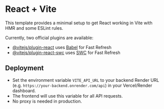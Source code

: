 # React + Vite

This template provides a minimal setup to get React working in Vite with HMR and some ESLint rules.

Currently, two official plugins are available:

- [@vitejs/plugin-react](https://github.com/vitejs/vite-plugin-react/blob/main/packages/plugin-react/README.md) uses [Babel](https://babeljs.io/) for Fast Refresh
- [@vitejs/plugin-react-swc](https://github.com/vitejs/vite-plugin-react-swc) uses [SWC](https://swc.rs/) for Fast Refresh

## Deployment

- Set the environment variable `VITE_API_URL` to your backend Render URL (e.g. `https://your-backend.onrender.com/api`) in your Vercel/Render dashboard.
- The frontend will use this variable for all API requests.
- No proxy is needed in production.
